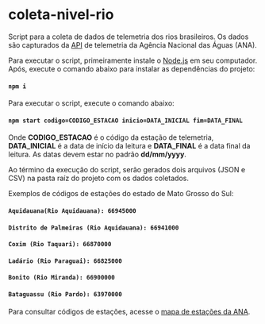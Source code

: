 # coleta-nivel-rio

Script para a coleta de dados de telemetria dos rios brasileiros. Os dados são capturados da [API](http://telemetriaws1.ana.gov.br/ServiceANA.asmx) de telemetria da Agência Nacional das Águas (ANA).

Para executar o script, primeiramente instale o [Node.js](https://nodejs.org/en/) em seu computador. Após, execute o comando abaixo para instalar as dependências do projeto:

#### `npm i`

Para executar o script, execute o comando abaixo:

#### `npm start codigo=CODIGO_ESTACAO inicio=DATA_INICIAL fim=DATA_FINAL`

Onde **CODIGO_ESTACAO** é o código da estação de telemetria, **DATA_INICIAL** é a data de início da leitura e **DATA_FINAL** é a data final da leitura. As datas devem estar no padrão **dd/mm/yyyy**.

Ao término da execução do script, serão gerados dois arquivos (JSON e CSV) na pasta raíz do projeto com os dados coletados.

Exemplos de códigos de estações do estado de Mato Grosso do Sul:

#### `Aquidauana(Rio Aquidauana): 66945000`
#### `Distrito de Palmeiras (Rio Aquidauana): 66941000`
#### `Coxim (Rio Taquari): 66870000`
#### `Ladário (Rio Paraguai): 66825000`
#### `Bonito (Rio Miranda): 66900000`
#### `Bataguassu (Rio Pardo): 63970000`

  
Para consultar códigos de estações, acesse o [mapa de estações da ANA](http://www.snirh.gov.br/hidrotelemetria/Mapa.aspx).